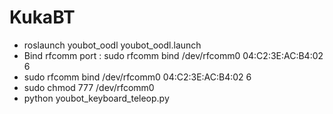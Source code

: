 # KukaBT

* roslaunch youbot_oodl youbot_oodl.launch
* Bind rfcomm port : sudo rfcomm bind /dev/rfcomm0 04:C2:3E:AC:B4:02 6
* sudo rfcomm bind /dev/rfcomm0 04:C2:3E:AC:B4:02 6
* sudo chmod 777 /dev/rfcomm0
* python youbot_keyboard_teleop.py
